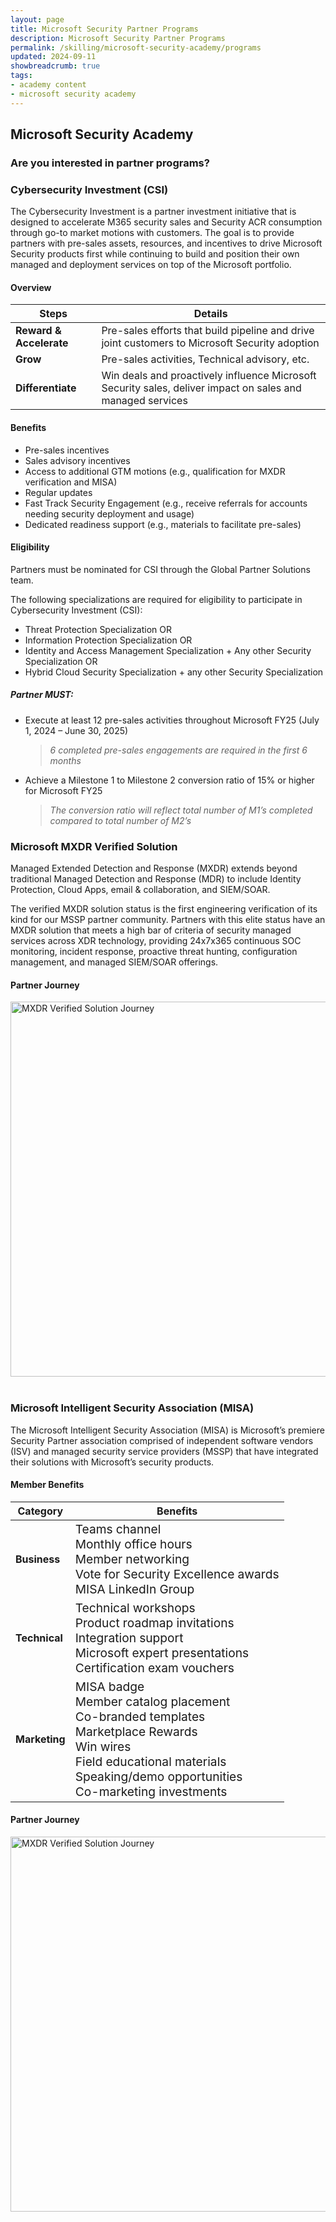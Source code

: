 ```yaml
---
layout: page
title: Microsoft Security Partner Programs
description: Microsoft Security Partner Programs
permalink: /skilling/microsoft-security-academy/programs
updated: 2024-09-11
showbreadcrumb: true
tags: 
- academy content
- microsoft security academy
---
```


## Microsoft Security Academy

### Are you interested in partner programs?

### Cybersecurity Investment (CSI)

The Cybersecurity Investment is a partner investment initiative that is designed to accelerate M365 security sales and Security ACR consumption through go-to market motions with customers. The goal is to provide partners with pre-sales assets, resources, and incentives to drive Microsoft Security products first while continuing to build and position their own managed and deployment services on top of the Microsoft portfolio.

#### Overview

| **Steps** | **Details** |
|-------------|------------------|
| **Reward & Accelerate** | Pre-sales efforts that build pipeline and drive joint customers to Microsoft Security adoption |
| **Grow** | Pre-sales activities, Technical advisory, etc. |
| **Differentiate** | Win deals and proactively influence Microsoft Security sales, deliver impact on sales and managed services |

#### Benefits

- Pre-sales incentives
- Sales advisory incentives
- Access to additional GTM motions (e.g., qualification for MXDR verification and MISA)
- Regular updates
- Fast Track Security Engagement (e.g., receive referrals for accounts needing security deployment and usage)
- Dedicated readiness support (e.g., materials to facilitate pre-sales)

#### Eligibility

Partners must be nominated for CSI through the Global Partner Solutions team.

The following specializations are required for eligibility to participate in Cybersecurity Investment (CSI):

- Threat Protection Specialization OR
- Information Protection Specialization OR
- Identity and Access Management Specialization + Any other Security Specialization OR
- Hybrid Cloud Security Specialization + any other Security Specialization

##### Partner MUST:

- Execute at least 12 pre-sales activities throughout Microsoft FY25 (July 1, 2024 – June 30, 2025)
  > *6 completed pre-sales engagements are required in the first 6 months*
- Achieve a Milestone 1 to Milestone 2 conversion ratio of 15% or higher for Microsoft FY25
  > *The conversion ratio will reflect total number of M1’s completed compared to total number of M2’s*


### Microsoft MXDR Verified Solution

Managed Extended Detection and Response (MXDR) extends beyond traditional Managed Detection and Response (MDR) to include Identity Protection, Cloud Apps, email & collaboration, and SIEM/SOAR.

The verified MXDR solution status is the first engineering verification of its kind for our MSSP partner community. Partners with this elite status have an MXDR solution that meets a high bar of criteria of security managed services across XDR technology, providing 24x7x365 continuous SOC monitoring, incident response, proactive threat hunting, configuration management, and managed SIEM/SOAR offerings.

#### Partner Journey

<img src="{{ site.baseurl }}/assets/msa/Screenshot 2024-09-10 160531.png" alt="MXDR Verified Solution Journey" width="600">

<div> </div>

### Microsoft Intelligent Security Association (MISA)

The Microsoft Intelligent Security Association (MISA) is Microsoft’s premiere Security Partner association comprised of independent software vendors (ISV) and managed security service providers (MSSP) that have integrated their solutions with Microsoft’s security products.

#### Member Benefits

| **Category** | **Benefits** |
|--------------|--------------|
| **Business** | <span style="font-size: 1.2em;">Teams channel<br>Monthly office hours<br>Member networking<br>Vote for Security Excellence awards<br>MISA LinkedIn Group</span> |
| **Technical** | <span style="font-size: 1.2em;">Technical workshops<br>Product roadmap invitations<br>Integration support<br>Microsoft expert presentations<br>Certification exam vouchers</span> |
| **Marketing** | <span style="font-size: 1.2em;">MISA badge<br>Member catalog placement<br>Co-branded templates<br>Marketplace Rewards<br>Win wires<br>Field educational materials<br>Speaking/demo opportunities<br>Co-marketing investments</span> |

#### Partner Journey

<img src="{{ site.baseurl }}/assets/msa/MISA Partner Journey.png" alt="MXDR Verified Solution Journey" width="600">